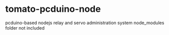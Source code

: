 # tomato-pcduino-node
pcduino-based nodejs relay and servo administration system
node_modules folder not included

